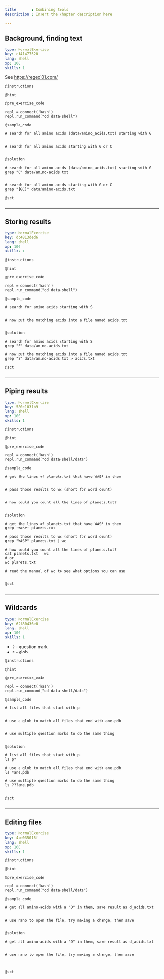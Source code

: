```yaml
---
title       : Combining tools
description : Insert the chapter description here

---
```

## Background, finding text

```yaml
type: NormalExercise
key: cf41477520
lang: shell
xp: 100
skills: 1
```

See https://regex101.com/

`@instructions`

`@hint`

`@pre_exercise_code`
```{shell}
repl = connect('bash')
repl.run_command("cd data-shell")
```

`@sample_code`
```{shell}
# search for all amino acids (data/amino_acids.txt) starting with G


# search for all amino acids starting with G or C


```

`@solution`
```{shell}
# search for all amino acids (data/amino_acids.txt) starting with G
grep "G" data/amino-acids.txt


# search for all amino acids starting with G or C
grep "[GC]" data/amino-acids.txt

```

`@sct`
```{shell}

```
---
## Storing results

```yaml
type: NormalExercise
key: dc4813ded6
lang: shell
xp: 100
skills: 1
```


`@instructions`

`@hint`

`@pre_exercise_code`
```{shell}
repl = connect('bash')
repl.run_command("cd data-shell")
```

`@sample_code`
```{shell}
# search for amino acids starting with S


# now put the matching acids into a file named acids.txt


```

`@solution`
```{shell}
# search for amino acids starting with S
grep "S" data/amino-acids.txt

# now put the matching acids into a file named acids.txt
grep "S" data/amino-acids.txt > acids.txt

```

`@sct`
```{shell}

```

---
## Piping results

```yaml
type: NormalExercise
key: 580c1031b9
lang: shell
xp: 100
skills: 1
```


`@instructions`

`@hint`

`@pre_exercise_code`
```{shell}
repl = connect('bash')
repl.run_command("cd data-shell/data")
```

`@sample_code`
```{shell}
# get the lines of planets.txt that have WASP in them


# pass those results to wc (short for word count)


# how could you count all the lines of planets.txt?


```

`@solution`
```{shell}
# get the lines of planets.txt that have WASP in them
grep "WASP" planets.txt

# pass those results to wc (short for word count)
grep "WASP" planets.txt | wc

# how could you count all the lines of planets.txt?
cat planets.txt | wc
# or
wc planets.txt

# read the manual of wc to see what options you can use


```

`@sct`
```{shell}

```

---
## Wildcards

```yaml
type: NormalExercise
key: 62f80436e0
lang: shell
xp: 100
skills: 1
```

* `?` - question mark
* `*` - glob

`@instructions`

`@hint`

`@pre_exercise_code`
```{shell}
repl = connect('bash')
repl.run_command("cd data-shell/data")

```

`@sample_code`
```{shell}
# list all files that start with p


# use a glob to match all files that end with ane.pdb


# use multiple question marks to do the same thing


```

`@solution`
```{shell}
# list all files that start with p
ls p*

# use a glob to match all files that end with ane.pdb
ls *ane.pdb

# use multiple question marks to do the same thing
ls ???ane.pdb


```

`@sct`
```{shell}

```

---
## Editing files

```yaml
type: NormalExercise
key: 4ce035015f
lang: shell
xp: 100
skills: 1
```


`@instructions`

`@hint`

`@pre_exercise_code`
```{shell}
repl = connect('bash')
repl.run_command("cd data-shell/data")

```

`@sample_code`
```{shell}
# get all amino-acids with a "D" in them, save result as d_acids.txt


# use nano to open the file, try making a change, then save


```

`@solution`
```{shell}
# get all amino-acids with a "D" in them, save result as d_acids.txt


# use nano to open the file, try making a change, then save



```

`@sct`
```{shell}

```
